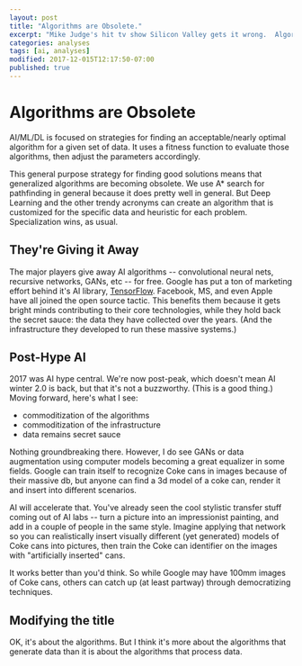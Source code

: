 ```yaml
---
layout: post
title: "Algorithms are Obsolete."
excerpt: "Mike Judge's hit tv show Silicon Valley gets it wrong.  Algorithms are obsolete; it's about the data.."
categories: analyses
tags: [ai, analyses]
modified: 2017-12-015T12:17:50-07:00
published: true
---
```

# Algorithms are Obsolete 
AI/ML/DL is focused on strategies for finding an acceptable/nearly optimal algorithm for a given set of data.  It uses a fitness function to evaluate those algorithms, then adjust the parameters accordingly.

This general purpose strategy for finding good solutions means that generalized algorithms are becoming obsolete.  We use A* search for pathfinding in general because it does pretty well in general.  But Deep Learning and the other trendy acronyms can create an algorithm that is customized for the specific data and heuristic for each problem.  Specialization wins, as usual.

## They're Giving it Away 
The major players give away AI algorithms -- convolutional neural nets, recursive networks, GANs, etc -- for free.  Google has put a ton of marketing effort behind it's AI library, [TensorFlow](https://en.wikipedia.org/wiki/TensorFlow).  Facebook, MS, and even Apple have all joined the open source tactic.  This benefits them because it gets bright minds contributing to their core technologies, while they hold back the secret sauce: the data they have collected over the years.  (And the infrastructure they developed to run these massive systems.)

## Post-Hype AI 
2017 was AI hype central.  We're now post-peak, which doesn't mean AI winter 2.0 is back, but that it's not a buzzworthy.  (This is a good thing.)  Moving forward, here's what I see: 
* commoditization of the algorithms
* commoditization of the infrastructure
* data remains secret sauce

Nothing groundbreaking there.  However, I do see GANs or data augmentation using computer models becoming a great equalizer in some fields.  Google can train itself to recognize Coke cans in images because of their massive db, but anyone can find a 3d model of a coke can, render it and insert into different scenarios.

AI will accelerate that.  You've already seen the cool stylistic transfer stuff coming out of AI labs -- turn a picture into an impressionist painting, and add in a couple of people in the same style.  Imagine applying that network so you can realistically insert visually different (yet generated) models of Coke cans into pictures, then train the Coke can identifier on the images with "artificially inserted" cans.

It works better than you'd think.  So while Google may have 100mm images of Coke cans, others can catch up (at least partway) through democratizing techniques.

## Modifying the title 
OK, it's about the algorithms.  But I think it's more about the algorithms that generate data than it is about the algorithms that process data.